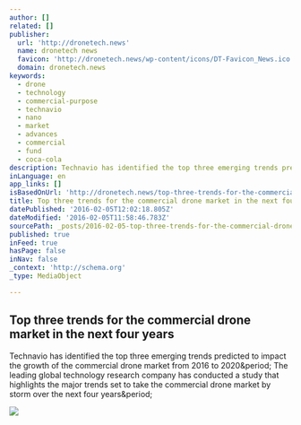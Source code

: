 ```yaml
---
author: []
related: []
publisher:
  url: 'http://dronetech.news'
  name: dronetech news
  favicon: 'http://dronetech.news/wp-content/icons/DT-Favicon_News.ico'
  domain: dronetech.news
keywords:
  - drone
  - technology
  - commercial-purpose
  - technavio
  - nano
  - market
  - advances
  - commercial
  - fund
  - coca-cola
description: Technavio has identified the top three emerging trends predicted to impact the growth of the commercial drone market from 2016 to 2020. The leading global technology research company has conducted a study that highlights the major trends set to take the commercial drone market by storm over the next four years.
inLanguage: en
app_links: []
isBasedOnUrl: 'http://dronetech.news/top-three-trends-for-the-commercial-drone-market-in-the-next-four-years/762/'
title: Top three trends for the commercial drone market in the next four years
datePublished: '2016-02-05T12:02:18.805Z'
dateModified: '2016-02-05T11:58:46.783Z'
sourcePath: _posts/2016-02-05-top-three-trends-for-the-commercial-drone-market-in-the-next.md
published: true
inFeed: true
hasPage: false
inNav: false
_context: 'http://schema.org'
_type: MediaObject

---
```

<article style=""><h1>Top three trends for the commercial drone market in the next four years</h1><p>Technavio has identified the top three emerging trends predicted to impact the growth of the commercial drone market from 2016 to 2020&amp;period; The leading global technology research company has conducted a study that highlights the major trends set to take the commercial drone market by storm over the next four years&amp;period;</p><img src="http://dronetech.news/wp-content/uploads/2016/02/18855203843_935c5e15eb_o.jpg" /></article>